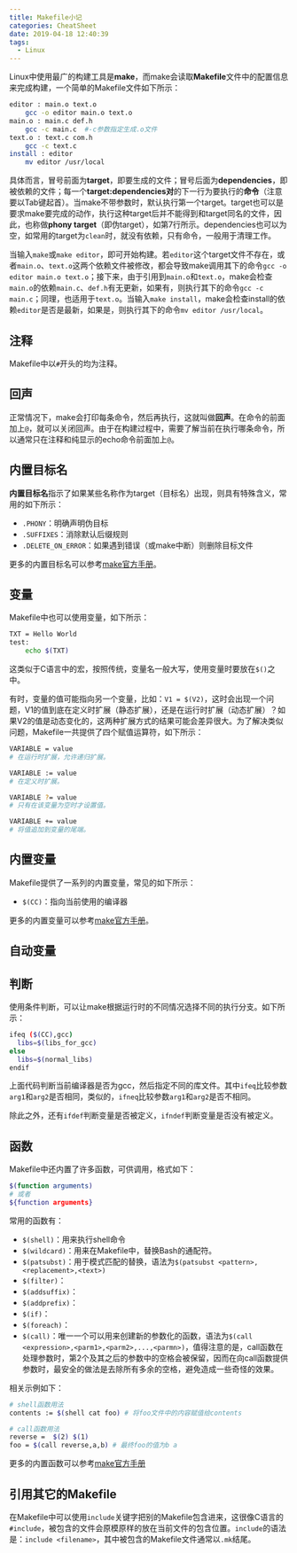```yaml
---
title: Makefile小记
categories: CheatSheet
date: 2019-04-18 12:40:39
tags:
  - Linux
---
```


Linux中使用最广的构建工具是**make**，而make会读取**Makefile**文件中的配置信息来完成构建，一个简单的Makefile文件如下所示：
```bash
editor : main.o text.o
    gcc -o editor main.o text.o
main.o : main.c def.h
    gcc -c main.c  #-c参数指定生成.o文件
text.o : text.c com.h
    gcc -c text.c
install : editor
    mv editor /usr/local
```
具体而言，冒号前面为**target**，即要生成的文件；冒号后面为**dependencies**，即被依赖的文件；每一个**target:dependencies对**的下一行为要执行的**命令**（注意要以Tab键起首）。当make不带参数时，默认执行第一个target。target也可以是要求make要完成的动作，执行这种target后并不能得到和target同名的文件，因此，也称做**phony target**（即伪target），如第7行所示。dependencies也可以为空，如常用的target为`clean`时，就没有依赖，只有命令，一般用于清理工作。

当输入`make`或`make editor`，即可开始构建。若`editor`这个target文件不存在，或者`main.o`、`text.o`这两个依赖文件被修改，都会导致make调用其下的命令`gcc -o editor main.o text.o`；接下来，由于引用到`main.o`和`text.o`，make会检查`main.o`的依赖`main.c`、`def.h`有无更新，如果有，则执行其下的命令`gcc -c main.c`；同理，也适用于`text.o`。当输入`make install`，make会检查install的依赖`editor`是否是最新，如果是，则执行其下的命令`mv editor /usr/local`。
<!--more-->
## 注释
Makefile中以`#`开头的均为注释。

## 回声
正常情况下，make会打印每条命令，然后再执行，这就叫做**回声**。在命令的前面加上`@`，就可以关闭回声。由于在构建过程中，需要了解当前在执行哪条命令，所以通常只在注释和纯显示的echo命令前面加上`@`。

## 内置目标名
**内置目标名**指示了如果某些名称作为target（目标名）出现，则具有特殊含义，常用的如下所示：
- `.PHONY`：明确声明伪目标
- `.SUFFIXES`：消除默认后缀规则
- `.DELETE_ON_ERROR`：如果遇到错误（或make中断）则删除目标文件

更多的内置目标名可以参考[make官方手册](https://www.gnu.org/software/make/manual/html_node/Special-Targets.html#Special-Targets)。

## 变量
Makefile中也可以使用变量，如下所示：
```bash
TXT = Hello World
test:
    echo $(TXT)
```
这类似于C语言中的宏，按照传统，变量名一般大写，使用变量时要放在`$()`之中。

有时，变量的值可能指向另一个变量，比如：`V1 = $(V2)`，这时会出现一个问题，V1的值到底在定义时扩展（静态扩展），还是在运行时扩展（动态扩展）？如果V2的值是动态变化的，这两种扩展方式的结果可能会差异很大。为了解决类似问题，Makefile一共提供了四个赋值运算符，如下所示：
```bash
VARIABLE = value
# 在运行时扩展，允许递归扩展。

VARIABLE := value
# 在定义时扩展。

VARIABLE ?= value
# 只有在该变量为空时才设置值。

VARIABLE += value
# 将值追加到变量的尾端。
```
## 内置变量
Makefile提供了一系列的内置变量，常见的如下所示：
- `$(CC)`：指向当前使用的编译器

更多的内置变量可以参考[make官方手册](https://www.gnu.org/software/make/manual/html_node/Implicit-Variables.html)。
## 自动变量
## 判断
使用条件判断，可以让make根据运行时的不同情况选择不同的执行分支。如下所示：
```bash
ifeq ($(CC),gcc)
  libs=$(libs_for_gcc)
else
  libs=$(normal_libs)
endif
```
上面代码判断当前编译器是否为gcc，然后指定不同的库文件。其中`ifeq`比较参数`arg1`和`arg2`是否相同，类似的，`ifneq`比较参数`arg1`和`arg2`是否不相同。

除此之外，还有`ifdef`判断变量是否被定义，`ifndef`判断变量是否没有被定义。

## 函数
Makefile中还内置了许多函数，可供调用，格式如下：
```bash
$(function arguments)
# 或者
${function arguments}
```
常用的函数有：
- `$(shell)`：用来执行shell命令
- `$(wildcard)`：用来在Makefile中，替换Bash的通配符。
- `$(patsubst)`：用于模式匹配的替换，语法为`$(patsubst <pattern>,<replacement>,<text>)`
- `$(filter)`：
- `$(addsuffix)`：
- `$(addprefix)`：
- `$(if)`：
- `$(foreach)`：
- `$(call)`：唯一一个可以用来创建新的参数化的函数，语法为`$(call <expression>,<parm1>,<parm2>,...,<parmn>)`，值得注意的是，call函数在处理参数时，第2个及其之后的参数中的空格会被保留，因而在向call函数提供参数时，最安全的做法是去除所有多余的空格，避免造成一些奇怪的效果。

相关示例如下：
```bash
# shell函数用法
contents := $(shell cat foo) # 将foo文件中的内容赋值给contents

# call函数用法
reverse =  $(2) $(1)
foo = $(call reverse,a,b) # 最终foo的值为b a
```

更多的内置函数可以参考[make官方手册](https://www.gnu.org/software/make/manual/html_node/Functions.html)

## 引用其它的Makefile
在Makefile中可以使用`include`关键字把别的Makefile包含进来，这很像C语言的`#include`，被包含的文件会原模原样的放在当前文件的包含位置。`include`的语法是：`include <filename>`，其中被包含的Makefile文件通常以`.mk`结尾。